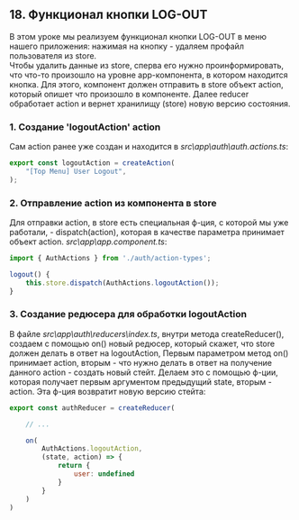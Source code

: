 ## 18. Функционал кнопки LOG-OUT

В этом уроке мы реализуем функционал кнопки LOG-OUT в меню нашего приложения: нажимая на кнопку - удаляем профайл пользователя из store.    
Чтобы удалить данные из store, сперва его нужно проинформировать, что что-то произошло на уровне app-компонента, в котором находится кнопка. Для этого, компонент должен отправить в store объект action, который опишет что произошло в компоненте. Далее reducer обработает action и вернет хранилищу (store) новую версию состояния. 
    
### 1. Создание 'logoutAction' action

Сам action ранее уже создан и находится в *src\app\auth\auth.actions.ts*:
```js
export const logoutAction = createAction(
	"[Top Menu] User Logout",
);
```

### 2. Отправление action из компонента в store

Для отправки action, в store есть специальная ф-ция, с которой мы уже работали, - dispatch(action), которая в качестве параметра принимает объект action. 
*src\app\app.component.ts*:
```js
import { AuthActions } from './auth/action-types';

logout() {
	this.store.dispatch(AuthActions.logoutAction());
}
```

### 3. Создание редюсера для обработки logoutAction

В файле *src\app\auth\reducers\index.ts*, внутри метода createReducer(), создаем с помощью on() новый редюсер, который скажет, что store должен делать в ответ на logoutAction, 
Первым параметром метод on() принимает action, вторым - что нужно делать в ответ на получение данного action - создать новый стейт. Делаем это с помощью ф-ции, которая получает первым аргументом предыдущий state, вторым - action. Эта ф-ция возвратит новую версию стейта:
```js
export const authReducer = createReducer(

	// ...

	on(
		AuthActions.logoutAction, 
		(state, action) => {
			return {
				user: undefined
			}
		}
	)
)
```